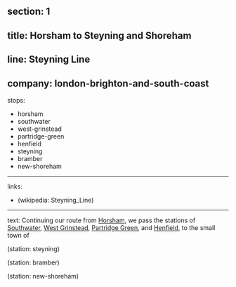 ﻿section: 1
----
title: Horsham to Steyning and Shoreham
----
line: Steyning Line
----
company: london-brighton-and-south-coast
----
stops:
- horsham
- southwater
- west-grinstead
- partridge-green
- henfield
- steyning
- bramber
- new-shoreham
----
links:
- (wikipedia: Steyning_Line)
----
text: Continuing our route from [Horsham](/stations/horsham), we pass the stations of [Southwater](/stations/southwater), [West Grinstead](/stations/west-grinstead), [Partridge Green](/stations/partridge-green), and [Henfield](/stations/henfield), to the small town of

(station: steyning)

(station: bramber)

(station: new-shoreham)
